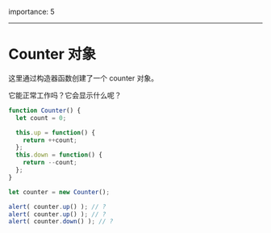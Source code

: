 importance: 5

---

# Counter 对象

这里通过构造器函数创建了一个 counter 对象。

它能正常工作吗？它会显示什么呢？

```js
function Counter() {
  let count = 0;

  this.up = function() {
    return ++count;
  };
  this.down = function() {
    return --count;
  };
}

let counter = new Counter();

alert( counter.up() ); // ?
alert( counter.up() ); // ?
alert( counter.down() ); // ?
```


